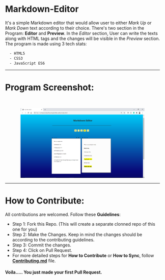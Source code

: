 # Markdown-Editor

It's a simple Markdown editor that would allow user to either _Mark Up_ or _Mark Down_ text according to their choice. There's two section in the Program: __Editor__ and __Preview__. In the _Editor_ section, User can write the texts along with HTML tags and the changes will be visible in the _Preview_ section. The program is made using 3 tech stats:
  ```
    - HTML5
    - CSS3
    - JavaScript ES6
 ```

---

# Program Screenshot:
<br>
<p align="center"><img src="https://github.com/DeepNinja07x/Markdown-Editor/blob/main/Markdown-Editor/Screenshot%20.png" alt="Screenshot" width="80%"></p>

---

# How to Contribute:
All contributions are welcomed. Follow these __Guidelines__:
- Step 1: Fork this Repo. (This will create a separate clonned repo of this one for you)
- Step 2: Make the Changes. Keep in mind the changes should be according to the contributing guidelines.
- Step 3: Commit the changes.
- Step 4: Click on Pull Request.
- For more detailed steps for __How to Contribute__ or __How to Sync__, follow [__Contributing.md__](https://github.com/DeepNinja07x/Python_Scripts/blob/master/CONTRIBUTING.md) file.
#### Voila..... You just made your first Pull Request.
